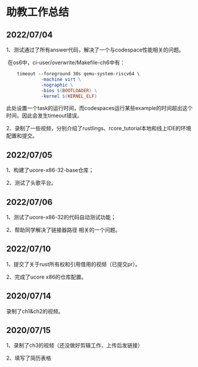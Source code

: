 #                        助教工作总结

## 2022/07/04

1、测试通过了所有answer代码，解决了一个与codespace性能相关的问题。

​         在os6中，ci-user/overwrite/Makefile-ch6中有：

```makefile
	timeout --foreground 30s qemu-system-riscv64 \
             -machine virt \
             -nographic \
             -bios $(BOOTLOADER) \
             -kernel $(KERNEL_ELF)
```

此处设置一个task的运行时间，而codespaces运行某些example的时间超出这个时间，因此会发生timeout错误。



2、录制了一些视频，分别介绍了rustlings、rcore_tutorial本地和线上IDE的环境配置和提交。



## 2022/07/05

1、构建了ucore-x86-32-base仓库；

2、测试了头歌平台。



## 2022/07/06

1、测试了ucore-x86-32的代码自动测试功能；

2、帮助同学解决了链接器路径 相关的一个问题。



## 2022/07/10

1、提交了关于rust所有权和引用借用的视频（已提交pr）。

2、完成了ucore x86的仓库配置。

## 2020/07/14

录制了ch1&ch2的视频。

## 2020/07/15

1、录制了ch3的视频（还没做好剪辑工作，上传后发链接）

2、填写了简历表格
